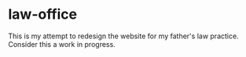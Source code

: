 # law-office
This is my attempt to redesign the website for my father's law practice. Consider this a work in progress.
